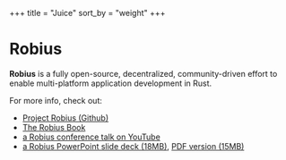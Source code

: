 +++
title = "Juice"
sort_by = "weight"
+++

# Robius

**Robius** is a fully open-source, decentralized, community-driven effort to enable multi-platform application development in Rust.

For more info, check out:

* [Project Robius (Github)](https://github.com/project-robius)
* [The Robius Book](https://project-robius.github.io/book/)
* [a Robius conference talk on YouTube](https://youtu.be/8JfOXfmwotQ?si=kLogqnaApYPNuSq8&t=6802)
* [a Robius PowerPoint slide deck (18MB)](https://github.com/project-robius/files/raw/041e980ec1d14bf325f1fb2ba743f8ed142a70cb/Robius%20-%20A%20Vision%20for%20Multi-platform%20App%20Development%20in%20Rust.pptx), [PDF version (15MB)](https://github.com/project-robius/files/blob/041e980ec1d14bf325f1fb2ba743f8ed142a70cb/Robius%20-%20A%20Vision%20for%20Multi-platform%20App%20Development%20in%20Rust.pdf)
